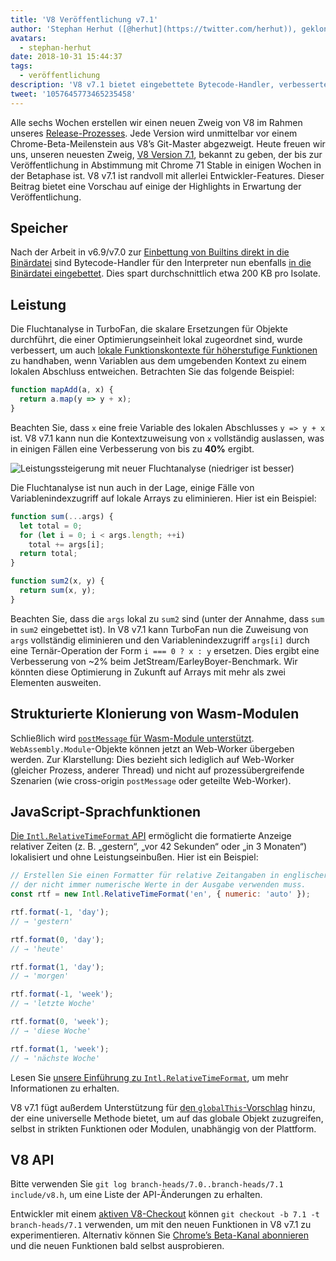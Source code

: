```yaml
---
title: 'V8 Veröffentlichung v7.1'
author: 'Stephan Herhut ([@herhut](https://twitter.com/herhut)), geklonter Kloner von Klonen'
avatars:
  - stephan-herhut
date: 2018-10-31 15:44:37
tags:
  - veröffentlichung
description: 'V8 v7.1 bietet eingebettete Bytecode-Handler, verbesserte TurboFan-Fluchtanalyse, postMessage(wasmModule), Intl.RelativeTimeFormat und globalThis!'
tweet: '1057645773465235458'
---
```

Alle sechs Wochen erstellen wir einen neuen Zweig von V8 im Rahmen unseres [Release-Prozesses](/docs/release-process). Jede Version wird unmittelbar vor einem Chrome-Beta-Meilenstein aus V8’s Git-Master abgezweigt. Heute freuen wir uns, unseren neuesten Zweig, [V8 Version 7.1](https://chromium.googlesource.com/v8/v8.git/+log/branch-heads/7.1), bekannt zu geben, der bis zur Veröffentlichung in Abstimmung mit Chrome 71 Stable in einigen Wochen in der Betaphase ist. V8 v7.1 ist randvoll mit allerlei Entwickler-Features. Dieser Beitrag bietet eine Vorschau auf einige der Highlights in Erwartung der Veröffentlichung.

<!--truncate-->
## Speicher

Nach der Arbeit in v6.9/v7.0 zur [Einbettung von Builtins direkt in die Binärdatei](/blog/embedded-builtins) sind Bytecode-Handler für den Interpreter nun ebenfalls [in die Binärdatei eingebettet](https://bugs.chromium.org/p/v8/issues/detail?id=8068). Dies spart durchschnittlich etwa 200 KB pro Isolate.

## Leistung

Die Fluchtanalyse in TurboFan, die skalare Ersetzungen für Objekte durchführt, die einer Optimierungseinheit lokal zugeordnet sind, wurde verbessert, um auch [lokale Funktionskontexte für höherstufige Funktionen](https://bit.ly/v8-turbofan-context-sensitive-js-operators) zu handhaben, wenn Variablen aus dem umgebenden Kontext zu einem lokalen Abschluss entweichen. Betrachten Sie das folgende Beispiel:

```js
function mapAdd(a, x) {
  return a.map(y => y + x);
}
```

Beachten Sie, dass `x` eine freie Variable des lokalen Abschlusses `y => y + x` ist. V8 v7.1 kann nun die Kontextzuweisung von `x` vollständig auslassen, was in einigen Fällen eine Verbesserung von bis zu **40%** ergibt.

![Leistungssteigerung mit neuer Fluchtanalyse (niedriger ist besser)](/_img/v8-release-71/improved-escape-analysis.svg)

Die Fluchtanalyse ist nun auch in der Lage, einige Fälle von Variablenindexzugriff auf lokale Arrays zu eliminieren. Hier ist ein Beispiel:

```js
function sum(...args) {
  let total = 0;
  for (let i = 0; i < args.length; ++i)
    total += args[i];
  return total;
}

function sum2(x, y) {
  return sum(x, y);
}
```

Beachten Sie, dass die `args` lokal zu `sum2` sind (unter der Annahme, dass `sum` in `sum2` eingebettet ist). In V8 v7.1 kann TurboFan nun die Zuweisung von `args` vollständig eliminieren und den Variablenindexzugriff `args[i]` durch eine Ternär-Operation der Form `i === 0 ? x : y` ersetzen. Dies ergibt eine Verbesserung von ~2% beim JetStream/EarleyBoyer-Benchmark. Wir könnten diese Optimierung in Zukunft auf Arrays mit mehr als zwei Elementen ausweiten.

## Strukturierte Klonierung von Wasm-Modulen

Schließlich wird [`postMessage` für Wasm-Module unterstützt](https://github.com/WebAssembly/design/pull/1074). `WebAssembly.Module`-Objekte können jetzt an Web-Worker übergeben werden. Zur Klarstellung: Dies bezieht sich lediglich auf Web-Worker (gleicher Prozess, anderer Thread) und nicht auf prozessübergreifende Szenarien (wie cross-origin `postMessage` oder geteilte Web-Worker).

## JavaScript-Sprachfunktionen

[Die `Intl.RelativeTimeFormat` API](/features/intl-relativetimeformat) ermöglicht die formatierte Anzeige relativer Zeiten (z. B. „gestern“, „vor 42 Sekunden“ oder „in 3 Monaten“) lokalisiert und ohne Leistungseinbußen. Hier ist ein Beispiel:

```js
// Erstellen Sie einen Formatter für relative Zeitangaben in englischer Sprache,
// der nicht immer numerische Werte in der Ausgabe verwenden muss.
const rtf = new Intl.RelativeTimeFormat('en', { numeric: 'auto' });

rtf.format(-1, 'day');
// → 'gestern'

rtf.format(0, 'day');
// → 'heute'

rtf.format(1, 'day');
// → 'morgen'

rtf.format(-1, 'week');
// → 'letzte Woche'

rtf.format(0, 'week');
// → 'diese Woche'

rtf.format(1, 'week');
// → 'nächste Woche'
```

Lesen Sie [unsere Einführung zu `Intl.RelativeTimeFormat`](/features/intl-relativetimeformat), um mehr Informationen zu erhalten.

V8 v7.1 fügt außerdem Unterstützung für [den `globalThis`-Vorschlag](/features/globalthis) hinzu, der eine universelle Methode bietet, um auf das globale Objekt zuzugreifen, selbst in strikten Funktionen oder Modulen, unabhängig von der Plattform.

## V8 API

Bitte verwenden Sie `git log branch-heads/7.0..branch-heads/7.1 include/v8.h`, um eine Liste der API-Änderungen zu erhalten.

Entwickler mit einem [aktiven V8-Checkout](/docs/source-code#using-git) können `git checkout -b 7.1 -t branch-heads/7.1` verwenden, um mit den neuen Funktionen in V8 v7.1 zu experimentieren. Alternativ können Sie [Chrome’s Beta-Kanal abonnieren](https://www.google.com/chrome/browser/beta.html) und die neuen Funktionen bald selbst ausprobieren.
